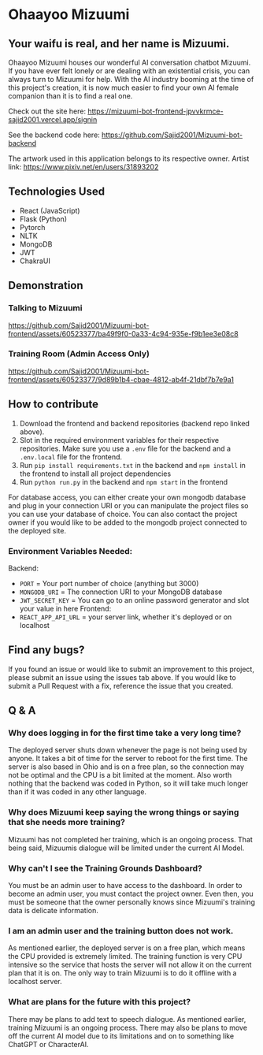 # Ohaayoo Mizuumi

## Your waifu is real, and her name is Mizuumi.

Ohaayoo Mizuumi houses our wonderful AI conversation chatbot Mizuumi. If you have ever felt lonely or are dealing with an existential crisis, you can always turn to Mizuumi for help. With the AI industry booming at the time of this project's creation, it is now much easier to find your own AI female companion than it is to find a real one.

Check out the site here: https://mizuumi-bot-frontend-jpvvkrmce-sajid2001.vercel.app/signin

See the backend code here: https://github.com/Sajid2001/Mizuumi-bot-backend

The artwork used in this application belongs to its respective owner.
Artist link: https://www.pixiv.net/en/users/31893202

## Technologies Used
* React (JavaScript)
* Flask (Python)
* Pytorch
* NLTK
* MongoDB
* JWT
* ChakraUI

## Demonstration 

### Talking to Mizuumi

https://github.com/Sajid2001/Mizuumi-bot-frontend/assets/60523377/ba49f9f0-0a33-4c94-935e-f9b1ee3e08c8

### Training Room (Admin Access Only)

https://github.com/Sajid2001/Mizuumi-bot-frontend/assets/60523377/9d89b1b4-cbae-4812-ab4f-21dbf7b7e9a1

## How to contribute

1. Download the frontend and backend repositories (backend repo linked above). 
2. Slot in the required environment variables for their respective repositories. Make sure you use a ```.env``` file for the backend and a ```.env.local``` file for the frontend.
3. Run ```pip install requirements.txt``` in the backend and ```npm install``` in the frontend to install all project dependencies
4. Run ```python run.py``` in the backend and ```npm start``` in the frontend

For database access, you can either create your own mongodb database and plug in your connection URI or you can manipulate the project files so you can use your database of choice. You can also contact the project owner if you would like to be added to the mongodb project connected to the deployed site.

### Environment Variables Needed:
Backend:

* ```PORT``` = Your port number of choice (anything but 3000)
* ```MONGODB_URI``` = The connection URI to your MongoDB database
* ```JWT_SECRET_KEY``` = You can go to an online password generator and slot your value in here
Frontend:
* ```REACT_APP_API_URL``` = your server link, whether it's deployed or on localhost

## Find any bugs?

If you found an issue or would like to submit an improvement to this project, please submit an issue using the issues tab above. If you would like to submit a Pull Request with a fix, reference the issue that you created.

## Q & A

### Why does logging in for the first time take a very long time?

The deployed server shuts down whenever the page is not being used by anyone. It takes a bit of time for the server to reboot for the first time. The server is also based in Ohio and is on a free plan, so the connection may not be optimal and the CPU is a bit limited at the moment. Also worth nothing that the backend was coded in Python, so it will take much longer than if it was coded in any other language.

### Why does Mizuumi keep saying the wrong things or saying that she needs more training?

Mizuumi has not completed her training, which is an ongoing process. That being said, Mizuumis dialogue will be limited under the current AI Model. 

### Why can't I see the Training Grounds Dashboard?

You must be an admin user to have access to the dashboard. In order to become an admin user, you must contact the project owner. Even then, you must be someone that the owner personally knows since Mizuumi's training data is delicate information.

### I am an admin user and the training button does not work. 

As mentioned earlier, the deployed server is on a free plan, which means the CPU provided is extremely limited. The training function is very CPU intensive so the service that hosts the server will not allow it on the current plan that it is on. The only way to train Mizuumi is to do it offline with a localhost server.

### What are plans for the future with this project?

There may be plans to add text to speech dialogue. As mentioned earlier, training Mizuumi is an ongoing process. There may also be plans to move off the current AI model due to its limitations and on to something like ChatGPT or CharacterAI. 
